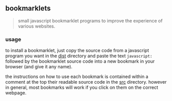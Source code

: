 ## bookmarklets

> small javascript bookmarklet programs to improve the experience of various websites.

### usage

to install a bookmarklet, just copy the source code from a javascript program you want in the [dist](dist/) directory and paste the text `javascript:` followed by the bookmarklet source code into a new bookmark in your browser (and give it any name).

the instructions on how to use each bookmark is contained within a comment at the top their readable source code in the [src](src/) directory. however in general, most bookmarks will work if you click on them on the correct webpage.

